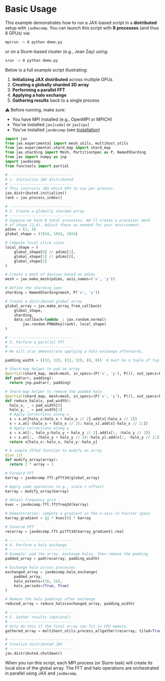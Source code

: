 # Basic Usage

This example demonstrates how to run a JAX-based script in a **distributed** setup with `jaxDecomp`.
You can launch this script with **8 processes** (and thus 8 GPUs) via:
```bash
mpirun -n 8 python demo.py
```
or on a Slurm-based cluster (e.g., Jean Zay) using:
```bash
srun -n 8 python demo.py
```

Below is a full example script illustrating:

1. **Initializing JAX distributed** across multiple GPUs
2. **Creating a globally sharded 3D array**
3. **Performing a parallel FFT**
4. **Applying a halo exchange**
5. **Gathering results** back to a single process

⚠️ Before running, make sure:

- You have MPI installed (e.g., OpenMPI or MPICH)
- You’ve installed `jax[cuda]` or `jax[cpu]`
- You’ve installed `jaxdecomp` (see [Installation](installation.md))


```python
import jax
from jax.experimental import mesh_utils, multihost_utils
from jax.experimental.shard_map import shard_map
from jax.sharding import Mesh, PartitionSpec as P, NamedSharding
from jax import numpy as jnp
import jaxdecomp
from functools import partial

# -----------------------------
# 1. Initialize JAX distributed
# -----------------------------
# This instructs JAX which GPU to use per process.
jax.distributed.initialize()
rank = jax.process_index()

# -----------------------------
# 2. Create a globally sharded array
# -----------------------------
# Suppose we have 8 total processes. We'll create a processor mesh
# of shape (2,4). Adjust these as needed for your environment.
pdims = (2, 4)
global_shape = (1024, 1024, 1024)

# Compute local slice sizes
local_shape = (
    global_shape[0] // pdims[1],
    global_shape[1] // pdims[0],
    global_shape[2]
)

# Create a mesh of devices based on pdims
mesh = jax.make_mesh(pdims, axis_names=('x', 'y'))

# Define the sharding spec
sharding = NamedSharding(mesh, P('x', 'y'))

# Create a distributed global array
global_array = jax.make_array_from_callback(
    global_shape,
    sharding,
    data_callback=lambda _: jax.random.normal(
        jax.random.PRNGKey(rank), local_shape)
)

# -----------------------------
# 3. Perform a parallel FFT
# -----------------------------
# We will also demonstrate applying a halo exchange afterwards.

padding_width = ((32, 32), (32, 32), (0, 0))  # must be a tuple of tuples

# Shard-map helper to pad an array
@partial(shard_map, mesh=mesh, in_specs=(P('x', 'y'), P()), out_specs=P('x', 'y'))
def pad(arr, padding):
  return jnp.pad(arr, padding)

# Shard-map helper to remove the padded halo
@partial(shard_map, mesh=mesh, in_specs=(P('x', 'y'), P()), out_specs=P('x', 'y'))
def reduce_halo(x, pad_width):
  halo_x, _ = pad_width[0]
  halo_y, _ = pad_width[1]
  # Apply corrections along x
  x = x.at[halo_x:halo_x + halo_x // 2].add(x[:halo_x // 2])
  x = x.at[-(halo_x + halo_x // 2):-halo_x].add(x[-halo_x // 2:])
  # Apply corrections along y
  x = x.at[:, halo_y:halo_y + halo_y // 2].add(x[:, :halo_y // 2])
  x = x.at[:, -(halo_y + halo_y // 2):-halo_y].add(x[:, -halo_y // 2:])
  return x[halo_x:-halo_x, halo_y:-halo_y]

# A simple JITed function to modify an array
@jax.jit
def modify_array(array):
  return 2 * array + 1

# Forward FFT
karray = jaxdecomp.fft.pfft3d(global_array)

# Apply some operation (e.g., scale + offset)
karray = modify_array(karray)

# Obtain frequency grid
kvec = jaxdecomp.fft.fftfreq3d(karray)

# Demonstration: compute a gradient in the x-axis in Fourier space
karray_gradient = 1j * kvec[0] * karray

# Inverse FFT
recarray = jaxdecomp.fft.pifft3d(karray_gradient).real

# -----------------------------
# 4. Perform a halo exchange
# -----------------------------
# Example: pad the array, exchange halos, then remove the padding
padded_array = pad(recarray, padding_width)

# Exchange halo across processes
exchanged_array = jaxdecomp.halo_exchange(
    padded_array,
    halo_extents=(16, 16),
    halo_periods=(True, True)
)

# Remove the halo paddings after exchange
reduced_array = reduce_halo(exchanged_array, padding_width)

# -----------------------------
# 5. Gather results (optional)
# -----------------------------
# Only do this if the final array can fit in CPU memory.
gathered_array = multihost_utils.process_allgather(recarray, tiled=True)

# -----------------------------
# Finalize distributed JAX
# -----------------------------
jax.distributed.shutdown()
```

When you run this script, each MPI process (or Slurm task) will create its local slice of the global array. The FFT and halo operations are orchestrated in parallel using JAX and `jaxDecomp`.
